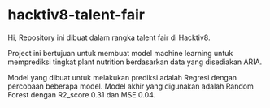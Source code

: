 # hacktiv8-talent-fair
Hi, Repository ini dibuat dalam rangka talent fair di Hacktiv8.

Project ini bertujuan untuk membuat model machine learning untuk memprediksi tingkat plant nutrition berdasarkan data yang disediakan ARIA.

Model yang dibuat untuk melakukan prediksi adalah Regresi dengan percobaan beberapa model. Model akhir yang digunakan adalah Random Forest dengan R2_score 0.31 dan MSE 0.04.
